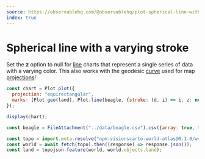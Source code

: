 ```yaml
---
source: https://observablehq.com/@observablehq/plot-spherical-line-with-a-varying-stroke
index: true
---
```


# Spherical line with a varying stroke

Set the **z** option to null for [line](https://observablehq.com/plot/marks/line) charts that represent a single series of data with a varying color. This also works with the geodesic [curve](https://observablehq.com/plot/features/curves) used for map [projections](https://observablehq.com/plot/features/projections)!

```js echo
const chart = Plot.plot({
  projection: "equirectangular",
  marks: [Plot.geo(land), Plot.line(beagle, {stroke: (d, i) => i, z: null})]
});

display(chart);
```

```js echo
const beagle = FileAttachment("../data/beagle.csv").csv({array: true, typed: true});
```

```js echo
const topo = import.meta.resolve("npm:visionscarto-world-atlas@0.1.0/world/110m.json");
const world = await fetch(topo).then((response) => response.json());
const land = topojson.feature(world, world.objects.land);
```

